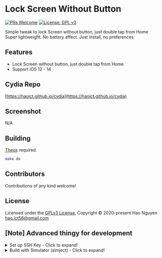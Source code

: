 # Lock Screen Without Button

[![PRs Welcome](https://img.shields.io/badge/PRs-welcome-brightgreen.svg?style=flat-square)](http://makeapullrequest.com)
[![License: GPL v3](https://img.shields.io/badge/License-GPLv3-blue.svg)](./LICENSE)

Simple tweak to lock Screen without button, just double tap from Home  
Super lightweight. No battery affect. Just install, no preferences

## Features

- Lock Screen without button, just double tap from Home
- Support iOS 12 - 14

## Cydia Repo

[https://haoict.github.io/cydia](https://haoict.github.io/cydia)

## Screenshot

N/A

## Building

[Theos](https://github.com/theos/theos) required.

```bash
make do
```

## Contributors

Contributions of any kind welcome!

## License

Licensed under the [GPLv3 License](./LICENSE), Copyright © 2020-present Hao Nguyen <hao.ict56@gmail.com>

## [Note] Advanced thingy for development

<details>
  <summary>Set up SSH Key - Click to expand!</summary>

Add your device IP in `~/.bash_profile` or `~/.zprofile` or in project's `Makefile` for faster deployment
```bash
THEOS_DEVICE_IP = 192.168.1.12
```

Add SSH key for target deploy device so you don't have to enter ssh root password every time

```bash
cat ~/.ssh/id_rsa.pub | ssh -p 22 root@192.168.1.12 "mkdir -p ~/.ssh && cat >> ~/.ssh/authorized_keys"
```

Build the final package

```bash
FINALPACKAGE=1 make package
```

</details>

<details>
  <summary>Build with Simulator (simject) - Click to expand!</summary>

Set up simject: https://github.com/angelXwind/simject

Get 13.7 patched SDK from https://github.com/opa334/sdks, copy iPhoneSimulator13.7.sdk to $THEOS/sdks folder

Build and setup with simject
```bash
SIMULATOR=1 make

SIMULATOR=1 make setup
```

Respring simulator
```bash
./simject/bin/resim
```

</details>
